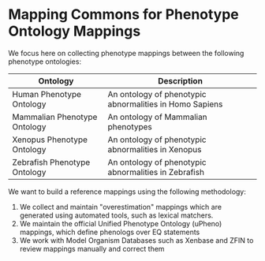 # Mapping Commons for Phenotype Ontology Mappings

We focus here on collecting phenotype mappings between the following phenotype ontologies:

| Ontology | Description |
| --- | --- |
| Human Phenotype Ontology | An ontology of phenotypic abnormalities in Homo Sapiens |
| Mammalian Phenotype Ontology | An ontology of Mammalian phenotypes |
| Xenopus Phenotype Ontology | An ontology of phenotypic abnormalities in Xenopus |
| Zebrafish Phenotype Ontology | An ontology of phenotypic abnormalities in Zebrafish |

We want to build a reference mappings using the following methodology:

1. We collect and maintain "overestimation" mappings which are generated using automated tools, such as lexical matchers.
2. We maintain the official Unified Phenotype Ontology (uPheno) mappings, which define phenologs over EQ statements
3. We work with Model Organism Databases such as Xenbase and ZFIN to review mappings manually and correct them

